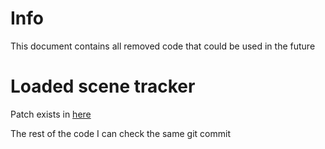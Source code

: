 ﻿# Info
This document contains all removed code that could be used in the future

# Loaded scene tracker
Patch exists in [here](https://github.com/Eddio0141/UniTAS/blob/7f1915b5dd4f2fd1d67e127aba42af79a983b348/UniTAS/Plugin/Patches/RawPatches/SceneTrackerPatch.cs#LL20C9-L20C9)

The rest of the code I can check the same git commit